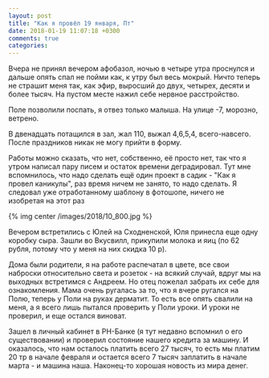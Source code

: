 ```yaml
---
layout: post
title: "Как я провёл 19 января, Пт"
date: 2018-01-19 11:07:18 +0300
comments: true
categories: 
---
```

Вчера не принял вечером афобазол, ночью в четыре утра проснулся и дальше опять спал не пойми как, к утру был весь мокрый. Ничто теперь не страшит меня так, как эфир, выросший до двух, четырех, десяти и более тысяч. На пустом месте нажил себе нервное расстройство.

Поле позволили поспать, я отвез только малыша. На улице -7, морозно, ветрено.

В двенадцать потащился в зал, жал 110, выжал 4,6,5,4, всего-навсего. После праздников никак не могу прийти в форму.

Работы можно сказать, что нет, собственно, её просто нет, так что я утром написал пару писем и остаток времени деградировал. Тут мне вспомнилось, что надо сделать ещё один проект в садик - "Как я провел каникулы", раз  время ничем не занято, то надо сделать. Я следовал уже отработанному шаблону в фотошопе, ничего не изобретая на этот раз

{% img center /images/2018/10_800.jpg %}

Вечером встретились с Юлей на Сходненской, Юля принесла еще одну коробку сыра. Зашли во Вкусвилл, прикупили молока и яиц (по 62 рубля, потому что у меня на них скидка 10 р).

Дома были родители, я на работе распечатал в цвете, все свои наброски относительно света и розеток - на всякий случай, вдруг мы на выходных встретимся с Андреем. Но отец пожелал забрать их себе для ознакомления. Мама очень ругалась за то, что я вчере ругался на Полю, теперь у Поли на руках дерматит. То есть все опять свалили на меня, а я всего лишь пытался проверить у Поли уроки. И уроки не проверил, и еще остался виноват.

Зашел в личный кабинет в РН-Банке (я тут недавно вспомнил о его существовании) и проверил состояние нашего кредита за машину. И оказалось, что нам осталось платить всего 27 тысяч, то есть мы платим 20 тр в начале февраля и остается всего 7 тысяч заплатить в начале марта - и машина наша. Наконец-то хорошая новость из мира денег. 